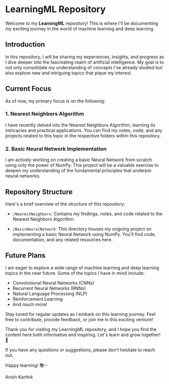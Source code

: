 # LearningML Repository

Welcome to my **LearningML** repository! This is where I'll be documenting my exciting journey in the world of machine learning and deep learning.

## Introduction

In this repository, I will be sharing my experiences, insights, and progress as I dive deeper into the fascinating realm of artificial intelligence. My goal is to not only consolidate my understanding of concepts I've already studied but also explore new and intriguing topics that pique my interest.

## Current Focus

As of now, my primary focus is on the following:

### 1. Nearest Neighbors Algorithm

I have recently delved into the Nearest Neighbors Algorithm, learning its intricacies and practical applications. You can find my notes, code, and any projects related to this topic in the respective folders within this repository.

### 2. Basic Neural Network Implementation

I am actively working on creating a basic Neural Network from scratch using only the power of NumPy. This project will be a valuable exercise to deepen my understanding of the fundamental principles that underpin neural networks.

## Repository Structure

Here's a brief overview of the structure of this repository:

- `/NearestNeighbors`: Contains my findings, notes, and code related to the Nearest Neighbors Algorithm.

- `/BasicNeuralNetwork`: This directory houses my ongoing project on implementing a basic Neural Network using NumPy. You'll find code, documentation, and any related resources here.

## Future Plans

I am eager to explore a wide range of machine learning and deep learning topics in the near future. Some of the topics I have in mind include:

- Convolutional Neural Networks (CNNs)
- Recurrent Neural Networks (RNNs)
- Natural Language Processing (NLP)
- Reinforcement Learning
- And much more!

Stay tuned for regular updates as I embark on this learning journey. Feel free to contribute, provide feedback, or join me in this exciting venture!

Thank you for visiting my LearningML repository, and I hope you find the content here both informative and inspiring. Let's learn and grow together! 🚀

If you have any questions or suggestions, please don't hesitate to reach out.

Happy learning! 📚✨

Anish Karthik
